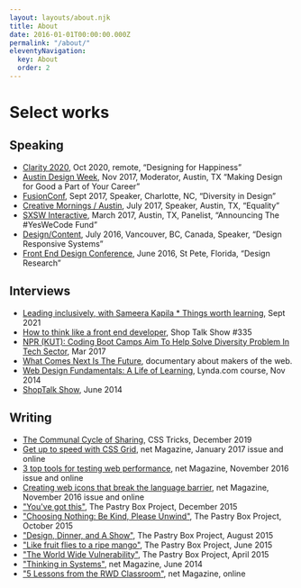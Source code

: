 ```yaml
---
layout: layouts/about.njk
title: About
date: 2016-01-01T00:00:00.000Z
permalink: "/about/"
eleventyNavigation:
  key: About
  order: 2
---
```


# Select works 

## Speaking

  * [Clarity 2020](https://youtu.be/hcqed7cIhj4), Oct 2020, remote, “Designing for Happiness”
* [Austin Design Week](https://austindesignweek.org/schedule/making-design-for-good-a-part-of-your-career), Nov 2017, Moderator, Austin, TX “Making Design for Good a Part of Your Career”
* [FusionConf](http://fusionconf.io/), Sept 2017, Speaker, Charlotte, NC, “Diversity in Design”
* [Creative Mornings / Austin](https://creativemornings.com/talks/sam-kapila/), July 2017, Speaker, Austin, TX, “Equality”
* [SXSW Interactive](http://opportunityhub.co/2017hbcusxsw/), March 2017, Austin, TX, Panelist, “Announcing The #YesWeCode Fund”
* [Design/Content](http://www.designcontentconf.com/), July 2016, Vancouver, BC, Canada, Speaker, “Design Responsive Systems”
* [Front End Design Conference](http://www.frontenddesignconference.com/), June 2016, St Pete, Florida, “Design Research”


## Interviews

* [Leading inclusively, with Sameera Kapila * Things worth learning](https://youtu.be/eiV6_3pZFc0), Sept 2021
* [How to think like a front end developer](https://shoptalkshow.com/335/), Shop Talk Show #335
* [NPR (KUT): Coding Boot Camps Aim To Help Solve Diversity Problem In Tech Sector](http://kut.org/post/coding-boot-camps-aim-help-solve-diversity-problem-tech-sector), Mar 2017
* [What Comes Next Is The Future](http://www.futureisnext.com/), documentary about makers of the web.
* [Web Design Fundamentals: A Life of Learning](https://www.lynda.com/Web-Design-tutorials/Web-Design-Fundamentals/177837-2.html), Lynda.com course, Nov 2014
* [ShopTalk Show](http://www.shoptalkshow.com/episodes/121-sam-kapila/), June 2014

## Writing

* [The Communal Cycle of Sharing](https://css-tricks.com/the-communal-cycle-of-sharing/), CSS Tricks, December 2019
* [Get up to speed with CSS Grid](http://www.creativebloq.com/features/get-up-to-speed-with-css-grid), net Magazine, January 2017 issue and online
* [3 top tools for testing web performance](http://www.creativebloq.com/features/3-top-tools-for-testing-web-performance), net Magazine, November 2016 issue and online
* [Creating web icons that break the language barrier](http://www.creativebloq.com/features/creating-web-icons-that-break-the-language-barrier), net Magazine, November 2016 issue and online
* ["You've got this"](https://the-pastry-box-project.net/sameera-kapila/2015-december-10), The Pastry Box Project, December 2015
* ["Choosing Nothing: Be Kind, Please Unwind"](https://the-pastry-box-project.net/sameera-kapila/2015-october-7), The Pastry Box Project, October 2015
* ["Design, Dinner, and A Show"](https://the-pastry-box-project.net/sameera-kapila/2015-august-14), The Pastry Box Project, August 2015
* ["Like fruit flies to a ripe mango"](https://the-pastry-box-project.net/sameera-kapila/2015-june-11), The Pastry Box Project, June 2015
* ["The World Wide Vulnerability"](https://the-pastry-box-project.net/sameera-kapila/2015-april-15), The Pastry Box Project, April 2015
* ["Thinking in Systems"](http://www.creativebloq.com/netmag/why-you-should-think-web-building-part-larger-system-71412395), net Magazine, June 2014
* ["5 Lessons from the RWD Classroom"](http://www.creativebloq.com/netmag/5-lessons-responsive-web-design-classroom-7135527), net Magazine, online